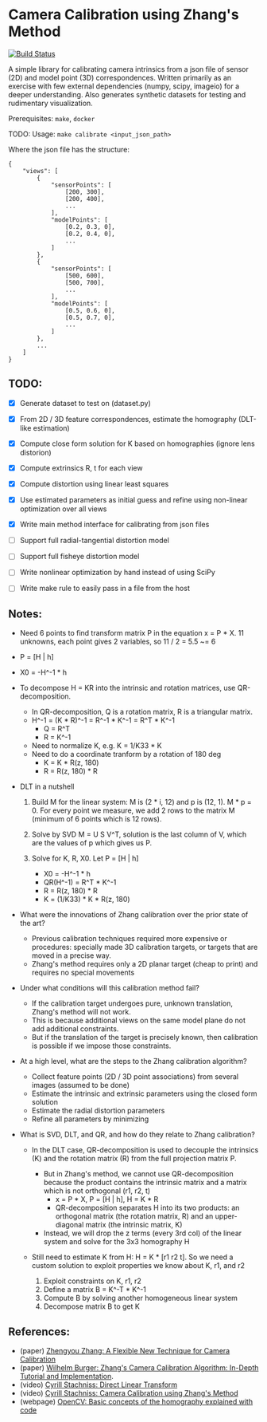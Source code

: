 # Camera Calibration using Zhang's Method

[![Build Status](https://app.travis-ci.com/pvphan/camera-calibration.svg?branch=main)](https://app.travis-ci.com/pvphan/camera-calibration)

A simple library for calibrating camera intrinsics from a json file of sensor (2D) and model point (3D) correspondences.
Written primarily as an exercise with few external dependencies (numpy, scipy, imageio) for a deeper understanding.
Also generates synthetic datasets for testing and rudimentary visualization.

Prerequisites: `make`, `docker`

TODO: Usage: `make calibrate <input_json_path>`

Where the json file has the structure:
```
{
    "views": [
        {
            "sensorPoints": [
                [200, 300],
                [200, 400],
                ...
            ],
            "modelPoints": [
                [0.2, 0.3, 0],
                [0.2, 0.4, 0],
                ...
            ]
        },
        {
            "sensorPoints": [
                [500, 600],
                [500, 700],
                ...
            ],
            "modelPoints": [
                [0.5, 0.6, 0],
                [0.5, 0.7, 0],
                ...
            ]
        },
        ...
    ]
}
```


## TODO:

- [x] Generate dataset to test on (dataset.py)
- [x] From 2D / 3D feature correspondences, estimate the homography (DLT-like estimation)
- [x] Compute close form solution for K based on homographies (ignore lens distorion)
- [x] Compute extrinsics R, t for each view
- [x] Compute distortion using linear least squares
- [x] Use estimated parameters as initial guess and refine using non-linear optimization over all views
- [x] Write main method interface for calibrating from json files
- [ ] Support full radial-tangential distortion model
- [ ] Support full fisheye distortion model
- [ ] Write nonlinear optimization by hand instead of using SciPy
- [ ] Write make rule to easily pass in a file from the host


## Notes:
- Need 6 points to find transform matrix P in the equation x = P * X. 11 unknowns, each point gives 2 variables, so 11 / 2 = 5.5 ~= 6
- P = [H | h]
- X0 = -H^-1 * h
- To decompose H = KR into the intrinsic and rotation matrices, use QR-decomposition.
    - In QR-decomposition, Q is a rotation matrix, R is a triangular matrix.
    - H^-1 = (K * R)^-1 = R^-1 * K^-1 = R^T * K^-1
        - Q = R^T
        - R = K^-1
    - Need to normalize K, e.g. K = 1/K33 * K
    - Need to do a coordinate tranform by a rotation of 180 deg
        - K = K * R(z, 180)
        - R = R(z, 180) * R

- DLT in a nutshell
    1. Build M for the linear system: M is (2 * i, 12) and p is (12, 1). M * p = 0.
        For every point we measure, we add 2 rows to the matrix M (minimum of 6 points which is 12 rows).

    2. Solve by SVD M = U S V^T, solution is the last column of V, which are the values of p which gives us P.
    3. Solve for K, R, X0. Let P = [H | h]
        - X0 = -H^-1 * h
        - QR(H^-1) = R^T * K^-1
        - R = R(z, 180) * R
        - K = (1/K33) * K * R(z, 180)

- What were the innovations of Zhang calibration over the prior state of the art?

    - Previous calibration techniques required more expensive or procedures: specially made 3D calibration targets, or targets that are moved in a precise way.
    - Zhang's method requires only a 2D planar target (cheap to print) and requires no special movements

- Under what conditions will this calibration method fail?

    - If the calibration target undergoes pure, unknown translation, Zhang's method will not work.
    - This is because additional views on the same model plane do not add additional constraints.
    - But if the translation of the target is precisely known, then calibration is possible if we impose those constraints.

- At a high level, what are the steps to the Zhang calibration algorithm?

    - Collect feature points (2D / 3D point associations) from several images (assumed to be done)
    - Estimate the intrinsic and extrinsic parameters using the closed form solution
    - Estimate the radial distortion parameters
    - Refine all parameters by minimizing

- What is SVD, DLT, and QR, and how do they relate to Zhang calibration?

    - In the DLT case, QR-decomposition is used to decouple the intrinsics (K) and the rotation matrix (R) from the full projection matrix P.
        - But in Zhang's method, we cannot use QR-decomposition because the product contains the intrinsic matrix and a matrix which is not orthogonal (r1, r2, t)
            - x = P * X, P = [H | h], H = K * R
            - QR-decomposition separates H into its two products: an orthogonal matrix (the rotation matrix, R) and an upper-diagonal matrix (the intrinsic matrix, K)
        - Instead, we will drop the z terms (every 3rd col) of the linear system and solve for the 3x3 homography H

    - Still need to estimate K from H: H = K * [r1 r2 t]. So we need a custom solution to exploit properties we know about K, r1, and r2
        1. Exploit constraints on K, r1, r2
        2. Define a matrix B = K^-T * K^-1
        3. Compute B by solving another homogeneous linear system
        4. Decompose matrix B to get K


## References:
- (paper) [Zhengyou Zhang: A Flexible New Technique for Camera Calibration](https://www.microsoft.com/en-us/research/wp-content/uploads/2016/02/tr98-71.pdf)
- (paper) [Wilhelm Burger: Zhang's Camera Calibration Algorithm: In-Depth Tutorial and Implementation](https://www.researchgate.net/publication/303233579_Zhang's_Camera_Calibration_Algorithm_In-Depth_Tutorial_and_Implementation).
- (video) [Cyrill Stachniss: Direct Linear Transform](https://www.youtube.com/watch?v=3NcQbZu6xt8&ab_channel=CyrillStachniss)
- (video) [Cyrill Stachniss: Camera Calibration using Zhang's Method](https://www.youtube.com/watch?v=-9He7Nu3u8s&ab_channel=CyrillStachniss)
- (webpage) [OpenCV: Basic concepts of the homography explained with code](https://docs.opencv.org/4.x/d9/dab/tutorial_homography.html)
